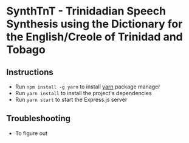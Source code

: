 # SynthTnT - Trinidadian Speech Synthesis using the Dictionary for the English/Creole of Trinidad and Tobago

## Instructions
 - Run `npm install -g yarn` to install [yarn](https://classic.yarnpkg.com/en/docs/install) package manager
 - Run `yarn install` to install the project's dependencies
 - Run `yarn start` to start the Express.js server

## Troubleshooting
 - To figure out
